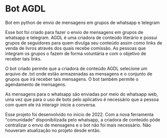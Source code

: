 # Bot AGDL
 Bot em python de envio de mensagens em grupos de whatsapp e telegram

 Esse bot foi criado para fazer o envio de mensagens em grupos de whatsapp e telegram. AGDL é uma criadora de conteúdo literário e possui grupos de seguidores para quem divulga seu conteúdo assim como links de venda de livros através dos quais recebe comissão. As pessoas que integram os grupos o fazem de forma voluntária e com o objetivo de receber tais links.

 O bot criado permite que a criadora de conteúdo AGDL selecione um arquivo de .txt onde estão armazenadas as mensagens e o conjunto de grupos que irá receber tais mensagens. O bot também permite o agendamento de mensagens.
 
 As mensagens para o whatsapp são enviadas por meio do whatsapp web, uma vez que para o uso de bots pelo aplicativo é necessário que a pessoa com quem ele irá interagir inicie a conversa.

 Esse projeto foi desenvolvido no início de 2022. Com a nova ferramenta "comunidade" disponibilizada pelo whatsapp, a criadora de conteúdo pôde centralizar o envio de mensagens e o bot não foi mais necessário. Não houveram atualização no projeto desde então.
